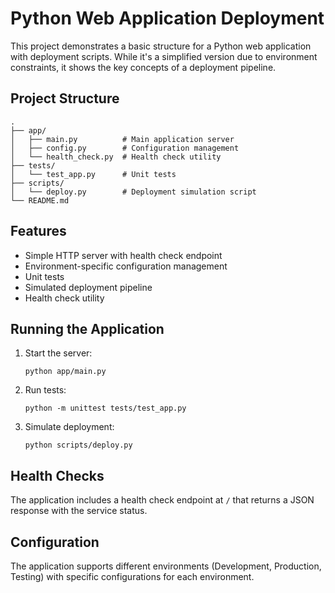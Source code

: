 # Python Web Application Deployment

This project demonstrates a basic structure for a Python web application with deployment scripts. While it's a simplified version due to environment constraints, it shows the key concepts of a deployment pipeline.

## Project Structure

```
.
├── app/
│   ├── main.py          # Main application server
│   ├── config.py        # Configuration management
│   └── health_check.py  # Health check utility
├── tests/
│   └── test_app.py      # Unit tests
├── scripts/
│   └── deploy.py        # Deployment simulation script
└── README.md
```

## Features

- Simple HTTP server with health check endpoint
- Environment-specific configuration management
- Unit tests
- Simulated deployment pipeline
- Health check utility

## Running the Application

1. Start the server:
   ```
   python app/main.py
   ```

2. Run tests:
   ```
   python -m unittest tests/test_app.py
   ```

3. Simulate deployment:
   ```
   python scripts/deploy.py
   ```

## Health Checks

The application includes a health check endpoint at `/` that returns a JSON response with the service status.

## Configuration

The application supports different environments (Development, Production, Testing) with specific configurations for each environment.
